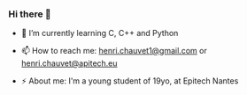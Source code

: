 ### Hi there 👋

- 🌱 I’m currently learning C, C++ and Python

- 📫 How to reach me: henri.chauvet1@gmail.com or henri.chauvet@apitech.eu

- ⚡ About me: I'm a young student of 19yo, at Epitech Nantes
